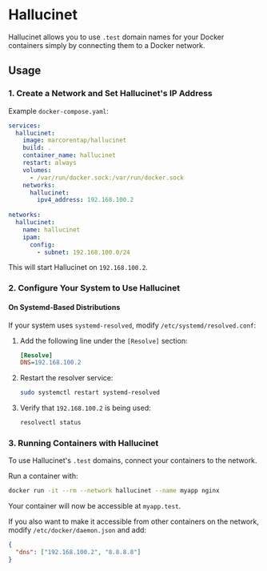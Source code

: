 # Hallucinet  

Hallucinet allows you to use `.test` domain names for your Docker containers simply by connecting them to a Docker network.  

## Usage  

### 1. Create a Network and Set Hallucinet's IP Address  

Example `docker-compose.yaml`:  

```yaml
services:
  hallucinet:
    image: marcorentap/hallucinet
    build: .
    container_name: hallucinet
    restart: always
    volumes:
      - /var/run/docker.sock:/var/run/docker.sock
    networks:
      hallucinet:
        ipv4_address: 192.168.100.2
      
networks:
  hallucinet:
    name: hallucinet
    ipam:
      config:
        - subnet: 192.168.100.0/24
```

This will start Hallucinet on `192.168.100.2`.  

### 2. Configure Your System to Use Hallucinet  

#### On Systemd-Based Distributions  
If your system uses `systemd-resolved`, modify `/etc/systemd/resolved.conf`:  

1. Add the following line under the `[Resolve]` section:  
   
   ```ini
   [Resolve]
   DNS=192.168.100.2
   ```

2. Restart the resolver service:  
   
   ```sh
   sudo systemctl restart systemd-resolved
   ```

3. Verify that `192.168.100.2` is being used:  

   ```sh
   resolvectl status
   ```

### 3. Running Containers with Hallucinet  

To use Hallucinet's `.test` domains, connect your containers to the network.  

Run a container with:  

```sh
docker run -it --rm --network hallucinet --name myapp nginx
```

Your container will now be accessible at `myapp.test`.  

If you also want to make it accessible from other containers on the network, modify `/etc/docker/daemon.json` and add:  

```json
{
  "dns": ["192.168.100.2", "8.8.8.8"]
}
```


